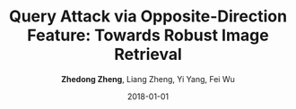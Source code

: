 ---
title: "Query Attack via Opposite-Direction Feature: Towards Robust Image Retrieval"
collection: publications
permalink: /publication/2018-01-01-Query-Attack-via-Opposite-Direction-Feature-Towards-Robust-Image-Retrieval
date: 2018-01-01
doi: 
venue: 'arXiv preprint arXiv:1809.02681'
author: '<strong>Zhedong Zheng</strong>,  Liang Zheng,  Yi Yang,  Fei Wu'
citation: ' Zhedong Zheng,  Liang Zheng,  Yi Yang,  Fei Wu, &quot;Query Attack via Opposite-Direction Feature: Towards Robust Image Retrieval.&quot; arXiv preprint arXiv:1809.02681, 2018.'
pub_year: '2018'
bib: >
    @article{zheng2018query,<br>  
    author = "Zheng, Zhedong and Zheng, Liang and Yang, Yi and Wu, Fei",<br>  
    title = "Query Attack via Opposite-Direction Feature: Towards Robust Image Retrieval",<br>  
    journal = "arXiv preprint arXiv:1809.02681",<br>  
    year = "2018"
    }

---